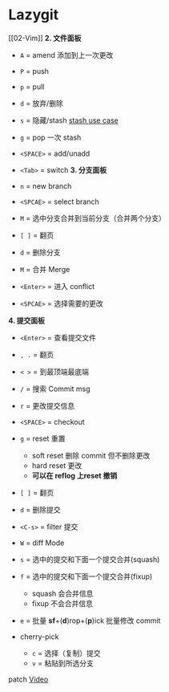 # Lazygit
[[02-Vim]]
**2. 文件面板**
- `A` = amend 添加到上一次更改
- `P` = push
- `p` = pull
- `d` = 放弃/删除

- `s` = 隐藏/stash [stash use case](https://stackoverflow.com/questions/20537223/what-is-the-intended-use-case-for-git-stash)
- `g` = pop 一次 stash

- `<SPACE>` = add/unadd
- `<Tab>` = switch
**3. 分支面板**
- `n` = new branch
- `<SPCAE>` = select branch
- `M` = 选中分支合并到当前分支（合并两个分支）
- `[ ]` = 翻页
- `d` = 删除分支
- `M` = 合并 Merge
- 	`<Enter>` = 进入 conflict
- 	`<SPCAE>` = 选择需要的更改
  

**4. 提交面板**
- `<Enter>` = 查看提交文件
- `, .` = 翻页
- `< >` = 到最顶端最底端
- `/` = 搜索 Commit msg
- `r` = 更改提交信息
- `<SPACE>` = checkout
- `g` = reset 重置
	- soft reset 删除 commit 但不删除更改
	- hard reset 更改
	- **可以在 reflog 上reset 撤销**
- `[ ]` = 翻页
- `d` = 删除提交
- `<C-s>` = filter 提交
- `W` = diff Mode

- `s` = 选中的提交和下面一个提交合并(squash)
- `f` = 选中的提交和下面一个提交合并(fixup)
	- squash 会合并信息
	- fixup 不会合并信息
- `e` = 批量 **sf**+(**d**)rop+(**p**)ick 批量修改 commit

- cherry-pick
	- `c` = 选择（复制）提交
	- `v` = 粘贴到所选分支

patch
[Video](https://www.bilibili.com/video/BV1gV411k7fC)